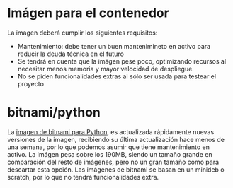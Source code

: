 # Imágen para el contenedor
La imagen deberá cumplir los siguientes requisitos:
* Mantenimiento: debe tener un buen mantenimineto en activo para reducir la deuda técnica en el futuro
* Se tendrá en cuenta que la imágen pese poco, optimizando recursos al necesitar menos memoria y mayor velocidad de despliegue.
* No se piden funcionalidades extras al sólo ser usada para testear el proyecto

# bitnami/python
La [imagen de bitnami para Python](https://hub.docker.com/r/bitnami/python), es actualizada rápidamente nuevas versiones de la imagen, recibiendo su última actualización hace menos de una semana, por lo que podemos asumir que tiene mantenimiento en activo. La imágen pesa sobre los 190MB, siendo un tamaño grande en comparación del resto de imágenes, pero no un gran tamaño como para descartar esta opción.
Las imágenes de bitnami se basan en un minideb o scratch, por lo que no tendrá funcionalidades extra.